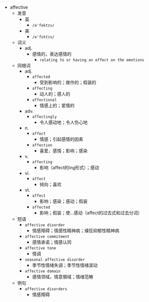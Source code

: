 - affective
  - 发音
    - 英
      - `/ə'fektɪv/`
    - 美
      - `/ə'fɛktɪv/`
  - 词义
    - adj.
      - 感情的，表达感情的
        - `relating to or having an effect on the emotions`
  - 同根词
    - adj.
      - `affected`
        - 受到影响的；做作的；假装的
      - `affecting`
        - 动人的；感人的
      - `affectional`
        - 情感上的；爱情的
    - adv.
      - `affectingly`
        - 令人感动地；令人伤心地
    - n.
      - `affect`
        - 情感；引起感情的因素
      - `affection`
        - 喜爱，感情；影响；感染
    - v.
      - `affecting`
        - 影响（affect的ing形式）；感动
    - vi.
      - `affect`
        - 倾向；喜欢
    - vt.
      - `affect`
        - 影响；感染；感动；假装
      - `affected`
        - 影响；假装；使…感动（affect的过去式和过去分词）
  - 短语
    - `affective disorder`
      - 情感障碍；情感性精神病；燥狂抑郁性精神病 
    - `affective commitment`
      - 感情承诺；情感认同 
    - `affective tone`
      - 情调 
    - `seasonal affective disorder`
      - 季节性情绪失调；季节性情绪波动 
    - `affective domain`
      - 感情领域，情意領域；情绪范畴 
  - 例句
    - `affective disorders`
      - 情感障碍

